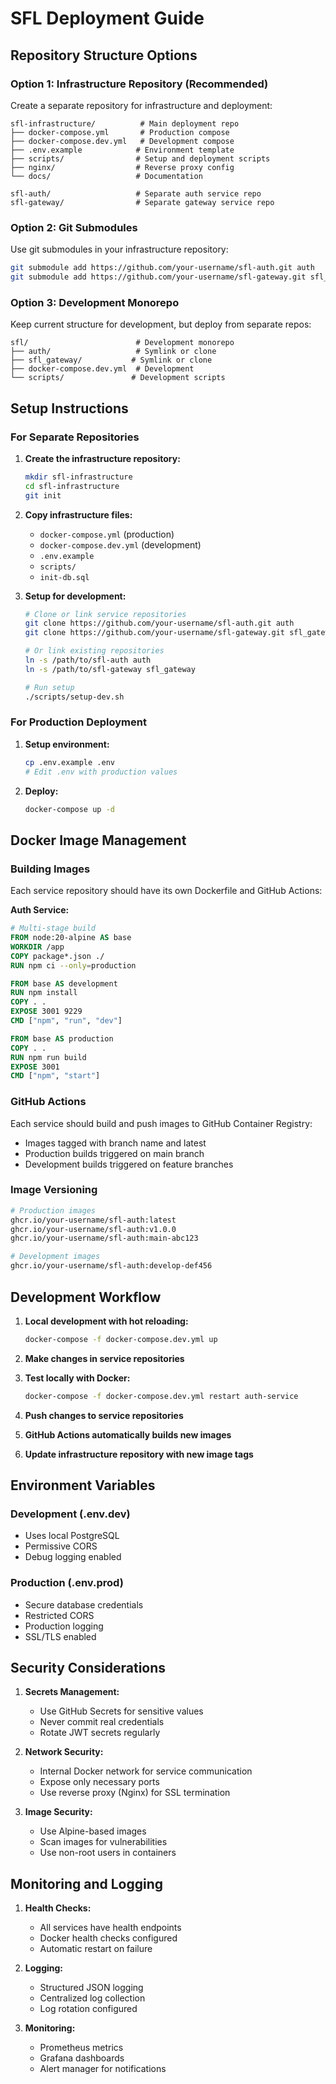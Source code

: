# SFL Deployment Guide

## Repository Structure Options

### Option 1: Infrastructure Repository (Recommended)

Create a separate repository for infrastructure and deployment:

```
sfl-infrastructure/          # Main deployment repo
├── docker-compose.yml       # Production compose
├── docker-compose.dev.yml   # Development compose
├── .env.example            # Environment template
├── scripts/                # Setup and deployment scripts
├── nginx/                  # Reverse proxy config
└── docs/                   # Documentation

sfl-auth/                   # Separate auth service repo
sfl-gateway/                # Separate gateway service repo
```

### Option 2: Git Submodules

Use git submodules in your infrastructure repository:

```bash
git submodule add https://github.com/your-username/sfl-auth.git auth
git submodule add https://github.com/your-username/sfl-gateway.git sfl_gateway
```

### Option 3: Development Monorepo

Keep current structure for development, but deploy from separate repos:

```
sfl/                        # Development monorepo
├── auth/                   # Symlink or clone
├── sfl_gateway/           # Symlink or clone
├── docker-compose.dev.yml  # Development
└── scripts/               # Development scripts
```

## Setup Instructions

### For Separate Repositories

1. **Create the infrastructure repository:**

   ```bash
   mkdir sfl-infrastructure
   cd sfl-infrastructure
   git init
   ```

2. **Copy infrastructure files:**

   - `docker-compose.yml` (production)
   - `docker-compose.dev.yml` (development)
   - `.env.example`
   - `scripts/`
   - `init-db.sql`

3. **Setup for development:**

   ```bash
   # Clone or link service repositories
   git clone https://github.com/your-username/sfl-auth.git auth
   git clone https://github.com/your-username/sfl-gateway.git sfl_gateway

   # Or link existing repositories
   ln -s /path/to/sfl-auth auth
   ln -s /path/to/sfl-gateway sfl_gateway

   # Run setup
   ./scripts/setup-dev.sh
   ```

### For Production Deployment

1. **Setup environment:**

   ```bash
   cp .env.example .env
   # Edit .env with production values
   ```

2. **Deploy:**
   ```bash
   docker-compose up -d
   ```

## Docker Image Management

### Building Images

Each service repository should have its own Dockerfile and GitHub Actions:

**Auth Service:**

```dockerfile
# Multi-stage build
FROM node:20-alpine AS base
WORKDIR /app
COPY package*.json ./
RUN npm ci --only=production

FROM base AS development
RUN npm install
COPY . .
EXPOSE 3001 9229
CMD ["npm", "run", "dev"]

FROM base AS production
COPY . .
RUN npm run build
EXPOSE 3001
CMD ["npm", "start"]
```

### GitHub Actions

Each service should build and push images to GitHub Container Registry:

- Images tagged with branch name and latest
- Production builds triggered on main branch
- Development builds triggered on feature branches

### Image Versioning

```bash
# Production images
ghcr.io/your-username/sfl-auth:latest
ghcr.io/your-username/sfl-auth:v1.0.0
ghcr.io/your-username/sfl-auth:main-abc123

# Development images
ghcr.io/your-username/sfl-auth:develop-def456
```

## Development Workflow

1. **Local development with hot reloading:**

   ```bash
   docker-compose -f docker-compose.dev.yml up
   ```

2. **Make changes in service repositories**

3. **Test locally with Docker:**

   ```bash
   docker-compose -f docker-compose.dev.yml restart auth-service
   ```

4. **Push changes to service repositories**

5. **GitHub Actions automatically builds new images**

6. **Update infrastructure repository with new image tags**

## Environment Variables

### Development (.env.dev)

- Uses local PostgreSQL
- Permissive CORS
- Debug logging enabled

### Production (.env.prod)

- Secure database credentials
- Restricted CORS
- Production logging
- SSL/TLS enabled

## Security Considerations

1. **Secrets Management:**

   - Use GitHub Secrets for sensitive values
   - Never commit real credentials
   - Rotate JWT secrets regularly

2. **Network Security:**

   - Internal Docker network for service communication
   - Expose only necessary ports
   - Use reverse proxy (Nginx) for SSL termination

3. **Image Security:**
   - Use Alpine-based images
   - Scan images for vulnerabilities
   - Use non-root users in containers

## Monitoring and Logging

1. **Health Checks:**

   - All services have health endpoints
   - Docker health checks configured
   - Automatic restart on failure

2. **Logging:**

   - Structured JSON logging
   - Centralized log collection
   - Log rotation configured

3. **Monitoring:**
   - Prometheus metrics
   - Grafana dashboards
   - Alert manager for notifications
